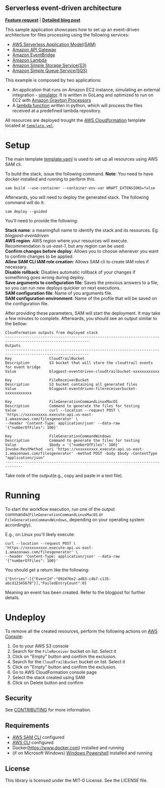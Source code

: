 ## Serverless event-driven architecture

**[Feature request](https://github.com/aws-samples/event-driven-architecture-using-s3-event-notifications/issues/new)** | **[Detailed blog post](https://aws.amazon.com/blogs/<TBD>)**

This sample application showcases how to set up an event-driven architecture for files processing using the following services:
* [AWS Serverless Application Model(SAM)](https://aws.amazon.com/serverless/sam/)
* [Amazon API Gateway](https://aws.amazon.com/api-gateway/)
* [Amazon EventBridge](https://docs.aws.amazon.com/eventbridge/)
* [Amazon Lambda](https://aws.amazon.com/lambda/)
* [Amazon Simple Storage Service(S3)](https://aws.amazon.com/s3/)
* [Amazon Simple Queue Service(SQS)](https://aws.amazon.com/sqs/)


This example is composed by two applications:  
* An application that runs on Amazon EC2 instance, simulating an external integration - [simulator](simulador/main.go). It is written in GoLang and optimized to run on EC2 with [Amazon Graviton Processors](https://aws.amazon.com/ec2/graviton/)
* A [lambda function](integration-lambda/app.py) written in python, which will process the files received at a predefined lambda repository.

All resources are deployed trought the [AWS Cloudformation](https://aws.amazon.com/cloudformation/) template located at [`template.yml`](template.yml).

# Setup 

The main template [template.yaml](template.yaml) is used to set up all resources using AWS SAM cli.

To build the stack, issue the following command. 
**Note**: You need to have docker installed and running to perform this.
```
sam build --use-container --container-env-var WRAPT_EXTENSIONS=false
```

Afterwards, you will need to deploy the generated stack. The following command will do it:
```
sam deploy --guided
```

You'll need to provide the following:

**Stack name**: a meaningfull name to identify the stack and its resources. Eg: *blogpost-eventdriven*  
**AWS region**: AWS region where your resources will execute. Recommendation is *us-east-1*, but any region can be used.  
**Confirm changes before deploy**: Allows you to choose whenever you want to confirm changes to be applied.  
**Allow SAM CLI IAM role creation**: Allows SAM cli to create IAM roles if necessary.  
**Disable rollback**: Disables automatic rollback of your changes if somethinng goes wrong during deploy.  
**Save arguments to configuration file**: Saves the previous answers to a file, so you can run new deploys quickier on next executions.  
**SAM configuration file**: Name of you arguments file.  
**SAM configuration environment**: Name of the profile that will be saved on the configuration file. 

After providing these parameters, SAM will start the deployment. It may take a few minutes to complete. Afterwards, you should see an output similar to the bellow:

```
CloudFormation outputs from deployed stack
------------------------------------------------------------------------------------------------------------
Outputs
------------------------------------------------------------------------------------------------------------
Key                 CloudTrailBucket
Description         S3 bucket that will store the cloudtrail events for event bridge
Value               blogpost-eventdriven-cloudtrailbucket-xxxxxxxxxxxx

Key                 FileReceiverBucket
Description         S3 bucket containing all generated files
Value               blogpost-eventdriven-filereceiverbucket-xxxxxxxxxxxx

Key                 FileGenerationCommandLinuxMacOS
Description         Command to generate the files for testing
Value               curl --location --request POST \
'https://xxxxxxxxxx.execute-api.us-east-1.amazonaws.com/filesgenerator' \
--header 'Content-Type: application/json' --data-raw '{"numberOfFiles": 100}'

Key                 FileGenerationCommandWindows
Description         Command to generate the files for testing
Value               $body = '{"numberOfFiles": 100}'
Invoke-RestMethod -uri 'https://xxxxxxxxxx.execute-api.us-east-1.amazonaws.com/filesgenerator' -method POST -body $body -ContentType "application/json"
------------------------------------------------------------------------------
```

Take note of the output(e.g., copy and paste in a text file).


# Running
To start the workflow execution, run one of the output commands(`FileGenerationCommandLinuxMacOS` or `FileGenerationCommandWindows`, depending on your operating system accordingly).

E.g., on Linux you'll likely execute: 

```
curl --location --request POST \
'https://xxxxxxxxxx.execute-api.us-east-1.amazonaws.com/filesgenerator' \
--header 'Content-Type: application/json' --data-raw '{"numberOfFiles": 100}'
```

You should get a return like the following:
```
{"Entries":[{"EventId":"092d76e2-ad83-c4b7-c135-abcd12345678"}],"FailedEntryCount":0}
```

Meaning an event has been created. Refer to the blogpost for further details.

# Undeploy
To remove all the created resources, perform the following actions on [AWS Console](http://console.aws.amazon.com):

1. Go to your AWS S3 console
2. Search for the `FileReceiver` bucket on list. Select it
3. Click on "Empty" button and confirm the exclusion.
4. Search for the `CloudTrailBucket` bucket on list. Select it
5. Click on "Empty" button and confirm the exclusion.
6. Go to AWS CloudFormation console page
7. Select the stack created using SAM
8. Click on Delete button and confirm

## Security

See [CONTRIBUTING](CONTRIBUTING.md#security-issue-notifications) for more information.

## Requirements

* [AWS SAM CLI](https://docs.aws.amazon.com/serverless-application-model/latest/developerguide/serverless-sam-cli-install.html) configured
* [AWS CLI](https://aws.amazon.com/cli/) configured
* Docker(https://www.docker.com) installed and running
* (if on Microsoft Windows) [Windows Powershell](https://docs.microsoft.com/en-us/powershell/scripting/install/installing-powershell?view=powershell-7.2) installed and running

## License

This library is licensed under the MIT-0 License. See the LICENSE file.
